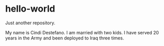 # hello-world
Just another repository.

My name is Cindi Destefano. 
I am married with two kids. 
I have served 20 years in the Army and been deployed to Iraq three times.
